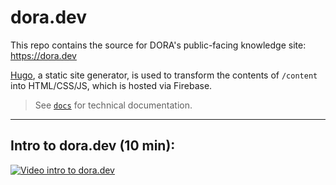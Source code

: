  # dora.dev
This repo contains the source for DORA's public-facing knowledge site: https://dora.dev

[Hugo](https://gohugo.io), a static site generator, is used to transform the contents of `/content` into HTML/CSS/JS, which is hosted via Firebase.

> See [`docs`](docs) for technical documentation.

---

## Intro to dora.dev (10 min):
[![Video intro to dora.dev](https://img.youtube.com/vi/QHGCg_7EJZ8/maxresdefault.jpg)](https://www.youtube.com/watch?v=QHGCg_7EJZ8)
